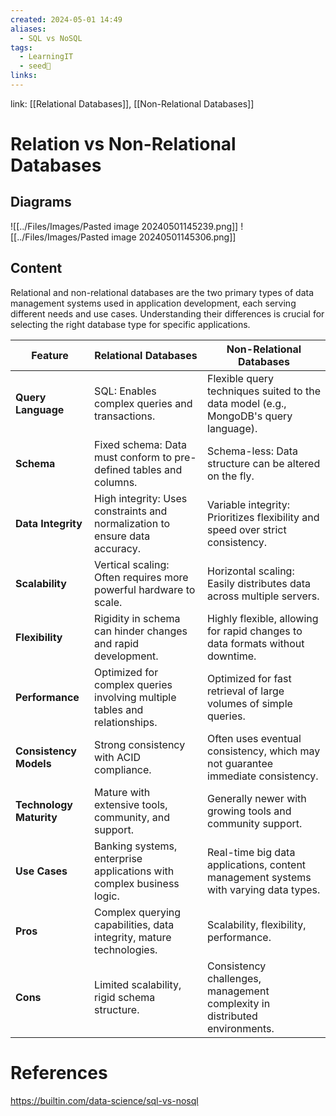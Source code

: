 ```yaml
---
created: 2024-05-01 14:49
aliases:
  - SQL vs NoSQL
tags:
  - LearningIT
  - seed🌱
links:
---
```


link: [[Relational Databases]], [[Non-Relational Databases]]

# Relation vs Non-Relational Databases

## Diagrams
![[../Files/Images/Pasted image 20240501145239.png]]
![[../Files/Images/Pasted image 20240501145306.png]]

## Content

Relational and non-relational databases are the two primary types of data management systems used in application development, each serving different needs and use cases. Understanding their differences is crucial for selecting the right database type for specific applications.

| Feature                   | Relational Databases                                                                 | Non-Relational Databases                                                             |
|---------------------------|--------------------------------------------------------------------------------------|--------------------------------------------------------------------------------------|
| **Query Language**        | SQL: Enables complex queries and transactions.                                       | Flexible query techniques suited to the data model (e.g., MongoDB's query language). |
| **Schema**                | Fixed schema: Data must conform to pre-defined tables and columns.                   | Schema-less: Data structure can be altered on the fly.                               |
| **Data Integrity**        | High integrity: Uses constraints and normalization to ensure data accuracy.          | Variable integrity: Prioritizes flexibility and speed over strict consistency.       |
| **Scalability**           | Vertical scaling: Often requires more powerful hardware to scale.                    | Horizontal scaling: Easily distributes data across multiple servers.                 |
| **Flexibility**           | Rigidity in schema can hinder changes and rapid development.                         | Highly flexible, allowing for rapid changes to data formats without downtime.        |
| **Performance**           | Optimized for complex queries involving multiple tables and relationships.           | Optimized for fast retrieval of large volumes of simple queries.                     |
| **Consistency Models**    | Strong consistency with ACID compliance.                                             | Often uses eventual consistency, which may not guarantee immediate consistency.      |
| **Technology Maturity**   | Mature with extensive tools, community, and support.                                 | Generally newer with growing tools and community support.                            |
| **Use Cases**             | Banking systems, enterprise applications with complex business logic.                | Real-time big data applications, content management systems with varying data types. |
| **Pros**                  | Complex querying capabilities, data integrity, mature technologies.                  | Scalability, flexibility, performance.                                               |
| **Cons**                  | Limited scalability, rigid schema structure.                                         | Consistency challenges, management complexity in distributed environments.           |

# References

https://builtin.com/data-science/sql-vs-nosql

